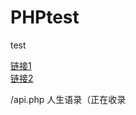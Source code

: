 # PHPtest

test

[链接1](https://zigou-api.herokuapp.com)  
[链接2](https://api.qsim.top)

/api.php 人生语录（正在收录
